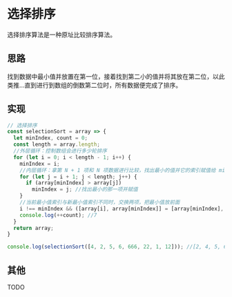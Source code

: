 # 选择排序

选择排序算法是一种原址比较排序算法。

## 思路

找到数据中最小值并放置在第一位，接着找到第二小的值并将其放在第二位，以此类推...直到进行到数组的倒数第二位时，所有数据便完成了排序。

## 实现

```JavaScript
// 选择排序
const selectionSort = array => {
  let minIndex, count = 0;
  const length = array.length;
  //外层循环：控制数组会进行多少轮排序
  for (let i = 0; i < length - 1; i++) {
    minIndex = i;
    //内层循环：拿第 N + 1 项和 N 项数据进行比较，找出最小的值并它的索引赋值给 minIndex
    for (let j = i + 1; j < length; j++) {
      if (array[minIndex] > array[j])
        minIndex = j; //找出最小的那一项并赋值
    }
    //当前最小值索引与新最小值索引不同时，交换两项，把最小值放前面
    i !== minIndex && ([array[i], array[minIndex]] = [array[minIndex], array[i]]);
    console.log(++count); //7
  }
  return array;
}

console.log(selectionSort([4, 2, 5, 6, 666, 22, 1, 12])); //[2, 4, 5, 6, 12, 1, 22, 666]
```

## 其他

TODO
